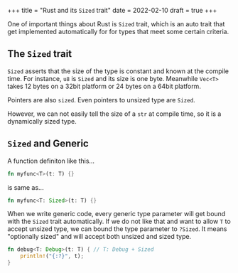 +++
title = "Rust and its `Sized` trait"
date = 2022-02-10
draft = true
+++

One of important things about Rust is `Sized` trait, which is an auto trait that get implemented automatically for for types that meet some certain criteria.  

<!-- more -->

## The `Sized` trait

`Sized` asserts that the size of the type is constant and known at the compile time. For instance, `u8` is `Sized` and its size is one byte. Meanwhile `Vec<T>` takes 12 bytes on a 32bit platform or 24 bytes on a 64bit platform. 

Pointers are also `sized`. Even pointers to unsized type are `Sized`. 

However, we can not easily tell the size of a `str` at compile time, so it is a dynamically sized type.

## `Sized` and Generic
 
A function definiton like this...

```rust
fn myfunc<T>(t: T) {}
```

is same as...

```rust
fn myfunc<T: Sized>(t: T) {}
```

When we write generic code, every generic type parameter will get bound with the `Sized` trait automatically. If we do not like that and want to allow `T` to accept unsized type, we can bound the type parameter to `?Sized`. It means "optionally sized" and will accept both unsized and sized type.

```rust
fn debug<T: Debug>(t: T) { // T: Debug + Sized
    println!("{:?}", t);
}
```
